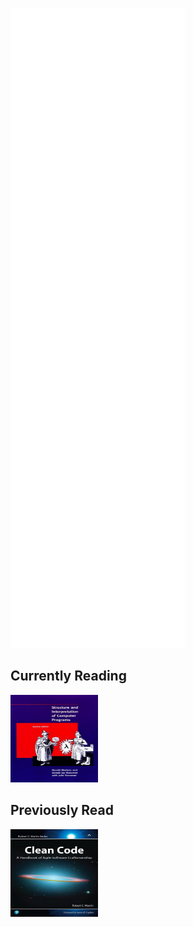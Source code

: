 
![Metrics](/github-metrics.svg)

## Currently Reading
<img src="/SICP.jpg" width="140" height="140" />

## Previously Read
<img src="/CleanCode.jpg" width="140" height="140" />
